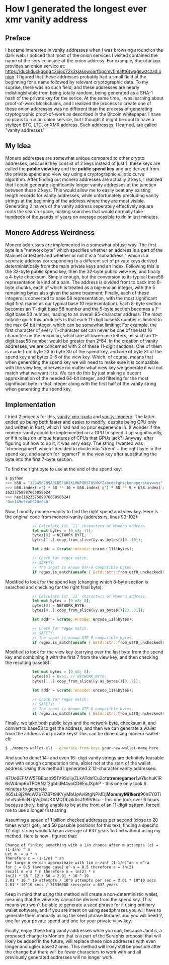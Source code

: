 # How I generated the longest ever xmr vanity address
## Preface
I became interested in vanity addresses when I was browsing around on the dark web. I noticed that most of the onion services I visited contained the name of the service inside of the onion address. For example, duckduckgo provides an onion service at: https://duckduckgogg42xjoc72x3sjasowoarfbgcmvfimaftt6twagswzczad.onion. I figured that these addresses probably had a small field at the beginning for a name followed by relevant cryptographic data. To my suprise, there was no such field, and these addresses are nearly indistingishable from being totally random, being generated as a SHA-1 hash of the private key for the serice. At the same time, I was learning about proof-of-work blockchains, and I realized the process to create one of these onion addresses was no different than the process of generating cryptographic proof-of-work as described in the Bitcoin whitepaper. I have no plans to run an onion service, but I thought it might be cool to have a stylized BTC, LTC, or XMR address. Such addresses, I learned, are called "vanity addresses"

## My Idea
Monero addresses are somewhat unique compared to other crypto addresses, because they consist of 2 keys instead of just 1: these keys are called the **public view key** and the **public spend key** and are derived from the private spend and view key using a cryptographic elliptic curve algorithm. After finding out monero addresses are actually 2 keys, I realized that I could generate significantly longer vanity addresses at the junction between these 2 keys. This would allow me to easily beat any existing length records for vanity addresses, while unfortunately precluding vanity strings at the beginning of the address where they are most visible. Generating 2 halves of the vanity address seperately effectively square roots the search space, making searches that would normally take hundreds of thousands of years on average possible to do in just minutes.

## Monero Address Weirdness
Monero addresses are implemented in a somewhat obtuse way. The first byte is a "network byte" which specifies whether an address is a part of the Mainnet or testnet and whether or not it is a "subaddress," which is a seperate address corresponding to a different set of private keys derived deterministically from the main private keys and an index. Following this is the 32-byte public spend key, then the 32-byte public view key, and finally a 4-byte checksum. Simple enough, but the conversion to its typical base58 representation is kind of a pain. The address is divided front to back into 8-byte chunks, each of which is treated as a big-endian integer, with the 5 remaining bytes also given the same treatment; Finally, each of these integers is converted to base 58 representation, with the most significant digit first (same as our typical base 10 representation). Each 8-byte section becomes an 11-digit base 58 number and the 5-byte section becomes a 7-digit base 58 number, leading to an overall 95-character address. The most notable quirk this produces is that each 11-digit base58 number is limited to the max 64 bit integer, which can be somewhat limiting; For example, the first character of every 11-character set can never be one of the last 16 characters in the encoding, which are all lowercase letters, as such an 11-digit base58 number would be greater than 2^64. In the creation of vanity addresses, we are concerned with 2 of these 11-digit sections. One of them is made from byte 23 to byte 30 of the spend key, and one of byte 31 of the spend key and bytes 0-6 of the view key. Which, of course, means that when generqting the spend key we will need to make sure it is compatible with the view key, otherwise no matter what view key we generate it will not match what we want it to. We can do this by just making a decent approximation of the needed 64-bit integer, and filtering for the most significant byte in that integer along with the first half of the vanity string when generating the spend key.

## Implementation
I tried 2 projects for this, [vanity-xmr-cuda](https://github.com/SChernykh/vanity_xmr_cuda) and [vanity-monero](https://github.com/hinto-janai/monero-vanity). The latter ended up being both faster and easier to modify, despite being CPU only and written in Rust, which I had had no prior experience in. (I wonder if the monero-vanity could be implemented on a GPU to speed it up sugnificantly, or if it relies on unique features of CPUs that GPUs lack?) Anyway, after figuring out how to do it, it was very easy. The string I wanted was 'xtremegamer1' which I decided to divide into 'xtrem' + the right byte in the spend key, and search for 'egamer1' in the view key after substituting the byte into the first 7-byte section.

To find the right byte to use at the end of the spend key:

```bash
$ python
>>> b58 = "123456789ABCDEFGHJKLMNPQRSTUVWXYZabcdefghijkmnopqrstuvwxyz"
>>> b58.index('e') * 58 ** 10 + b58.index('g') * 58 ** 9 + b58.index('a') * 58 ** 8 + b58.index('m') * 58 ** 7 + b58.index('e') * 58 ** 6 
16233758987665858624
>>> hex(16233758987665858624)
'0xe149e5ca0520e040'
```

Now, I modify monero-vanity to find the right spend and view key. Here is the original code from monero-vanity (address.rs, lines 93-102):

```rust
			// Calculate 1st `11` characters of Monero address.
			let mut bytes = [0_u8; 11];
			bytes[0] = NETWORK_BYTE;
			bytes[1..].copy_from_slice(&y.as_bytes()[0..10]);

			let addr = &crate::encode::encode_11(&bytes);

			// Check for regex match.
			// SAFETY:
			// The input is known UTF-8 compatible bytes.
			if regex.is_match(unsafe { &std::str::from_utf8_unchecked(&addr[..]) }) { /*do some stuff*/ }
```

Modified to look for the spend key (changing which 8-byte section is searched and checking for the right final byte):

```rust
			// Calculate 1st `11` characters of Monero address.
			let mut bytes = [0_u8; 8];
			bytes[0] = NETWORK_BYTE;
			bytes[0..].copy_from_slice(&y.as_bytes()[23..31]);

			let addr = &crate::encode::encode_11(&bytes);

			// Check for regex match.
			// SAFETY:
			// The input is known UTF-8 compatible bytes.
			if regex.is_match(unsafe { &std::str::from_utf8_unchecked(&addr[..]) }) && y.as_bytes()[31] == 0xe1 { /*do some stuff*/ }
```

Modified to look for the view key (carrying over the last byte from the spend key and combining it with the first 7 from the view key, and then checking the resulting base58):

```rust
			let mut bytes = [0_u8; 8];
			bytes[0] = 0xe1; // NETWORK_BYTE;
			bytes[1..].copy_from_slice(&y.as_bytes()[0..7]);

			let addr = &crate::encode::encode_11(&bytes);

			// Check for regex match.
			// SAFETY:
			// The input is known UTF-8 compatible bytes.
			if regex.is_match(unsafe { &std::str::from_utf8_unchecked(&addr[..]) }) {/*blah*/}
```

Finally, we take both public keys and the network byte, checksum it, and convert to base58 to get the address, and then we can generate a wallet from the address and private keys! This can be done using monero-wallet-cli:

```bash
$ ./monero-wallet-cli --generate-from-keys your-new-wallet-name-here

```

And you're done! 14- and even 16- digit vanity strings are definitely feasable now with enough computation time, albiet not at the start of the wallet address. Using this method I generated 2 12-character vanity addresses:

47Uo6EFMW5FBEosp951V9SdiiyZLkATdafCu2of**xtremegamer1**wYkchuK1R6sW4mp6bTFQANzf2gbtidM4yoCD6EoJXphP - this one only took 6 minutes to generate
465sL8j2WqWZu7i7B7t9iKYyMbUpAvi9tgNPMDj**MommyMi1kers**96hEYQTimtvNa56cN7tjVqDxUKXMQDbzikXcJ199V8cu - this one took over 6 hours because the y, being unable to be at the front of an 11-digit pattern, forced me to use a longer first string

Assuming a speed of 1 billion checked addresses per second (close to 20 times what I got), and 50 possible positions for this text, finding a specific 12-digit string would take an average of 637 years to find without using my method. Here is how I figured that:

```
Change of finding something with a 1/n chance after m attempts (c) = (1-1/n) ^ m
Let m := a * n
Therefore c = (1-1/n) ^ an
for large n we can approximate with lim n->inf (1-1/n)^an = e^-a
for c = 0.5 (average case) e^-a = 0.5 therefore a = ln(2)
recall m = a * n therefore m = ln(2) * n
ln(2) * 58 ^ 12 / 50 = 2.01 * 10 ^ 19
2.01 * 10 ^ 19 attempts / 10^9 attempts per sec = 2.01 * 10^10 secs
2.01 * 10^10 secs / 31536000 secs/year = 637 years
```


Keep in mind that using this method will create a non-deterministic wallet, meaning that the view key cannot be derived from the spend key. This means you won't be able to generate a seed phrase for it using ordinary wallet software, and if you are intent on using seedphrases you will have to generate them manually using the seed phrase libraries and you will need 2, one for your private spend and one for your private view key.

Finally, enjoy these long vanity addresses while you can, because Jamtis, a proposed change to Monero that is a part of the Seraphis proposal that will likely be added in the future, will replace these nice addresses with even longer and uglier base32 ones. This method will likely still be possible after the change but there will be fewer characters to work with and all previously generated addresses will no longer work.
